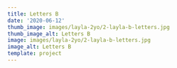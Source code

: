 ```yaml
---
title: Letters B
date: '2020-06-12'
thumb_image: images/layla-2yo/2-layla-b-letters.jpg
thumb_image_alt: Letters B
image: images/layla-2yo/2-layla-b-letters.jpg
image_alt: Letters B
template: project
---
```

